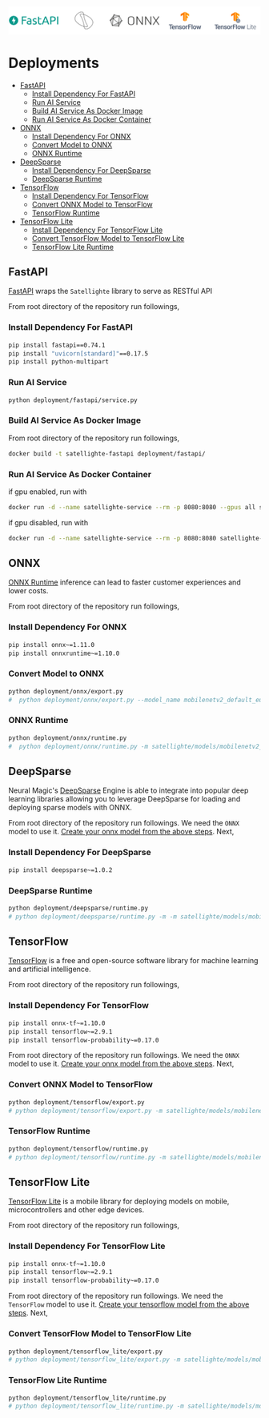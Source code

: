<p align="center">
    <img src="https://raw.githubusercontent.com/canturan10/satellighte/master/src/deployment.png" align="center" alt="Deployment" />

# Deployments <!-- omit in toc -->

- [FastAPI](#fastapi)
	- [Install Dependency For FastAPI](#install-dependency-for-fastapi)
	- [Run AI Service](#run-ai-service)
	- [Build AI Service As Docker Image](#build-ai-service-as-docker-image)
	- [Run AI Service As Docker Container](#run-ai-service-as-docker-container)
- [ONNX](#onnx)
	- [Install Dependency For ONNX](#install-dependency-for-onnx)
	- [Convert Model to ONNX](#convert-model-to-onnx)
	- [ONNX Runtime](#onnx-runtime)
- [DeepSparse](#deepsparse)
	- [Install Dependency For DeepSparse](#install-dependency-for-deepsparse)
	- [DeepSparse Runtime](#deepsparse-runtime)
- [TensorFlow](#tensorflow)
	- [Install Dependency For TensorFlow](#install-dependency-for-tensorflow)
	- [Convert ONNX Model to TensorFlow](#convert-onnx-model-to-tensorflow)
	- [TensorFlow Runtime](#tensorflow-runtime)
- [TensorFlow Lite](#tensorflow-lite)
	- [Install Dependency For TensorFlow Lite](#install-dependency-for-tensorflow-lite)
	- [Convert TensorFlow Model to TensorFlow Lite](#convert-tensorflow-model-to-tensorflow-lite)
	- [TensorFlow Lite Runtime](#tensorflow-lite-runtime)

## FastAPI

[FastAPI](https://fastapi.tiangolo.com/) wraps the `Satellighte` library to serve as RESTful API

From root directory of the repository run followings,

### Install Dependency For FastAPI

```bash
pip install fastapi==0.74.1
pip install "uvicorn[standard]"==0.17.5
pip install python-multipart
```

### Run AI Service

```bash
python deployment/fastapi/service.py
```

### Build AI Service As Docker Image

From root directory of the repository run followings,

```bash
docker build -t satellighte-fastapi deployment/fastapi/
```

### Run AI Service As Docker Container

if gpu enabled, run with

```bash
docker run -d --name satellighte-service --rm -p 8080:8080 --gpus all satellighte-fastapi
```

if gpu disabled, run with

```bash
docker run -d --name satellighte-service --rm -p 8080:8080 satellighte-fastapi
```

## ONNX

[ONNX Runtime](https://onnxruntime.ai/) inference can lead to faster customer experiences and lower costs.

From root directory of the repository run followings,

### Install Dependency For ONNX

```bash
pip install onnx~=1.11.0
pip install onnxruntime~=1.10.0
```

### Convert Model to ONNX

```bash
python deployment/onnx/export.py
#  python deployment/onnx/export.py --model_name mobilenetv2_default_eurosat --version 0
```

### ONNX Runtime

```bash
python deployment/onnx/runtime.py
#  python deployment/onnx/runtime.py -m satellighte/models/mobilenetv2_default_eurosat/v0/mobilenetv2_default_eurosat.onnx -s src/eurosat_samples/AnnualCrop.jpg
```

## DeepSparse

Neural Magic's [DeepSparse](https://docs.neuralmagic.com/deepsparse/) Engine is able to integrate into popular deep learning libraries allowing you to leverage DeepSparse for loading and deploying sparse models with ONNX.

From root directory of the repository run followings. We need the `ONNX` model to use it. [Create your onnx model from the above steps](#onnx). Next,

### Install Dependency For DeepSparse

```bash
pip install deepsparse~=1.0.2
```

### DeepSparse Runtime

```bash
python deployment/deepsparse/runtime.py
# python deployment/deepsparse/runtime.py -m -m satellighte/models/mobilenetv2_default_eurosat/v0/mobilenetv2_default_eurosat.onnx -s src/eurosat_samples/AnnualCrop.jpg
```

## TensorFlow

[TensorFlow](https://www.tensorflow.org/) is a free and open-source software library for machine learning and artificial intelligence.

From root directory of the repository run followings,

### Install Dependency For TensorFlow

```bash
pip install onnx-tf~=1.10.0
pip install tensorflow~=2.9.1
pip install tensorflow-probability~=0.17.0
```

From root directory of the repository run followings. We need the `ONNX` model to use it. [Create your onnx model from the above steps](#onnx). Next,

### Convert ONNX Model to TensorFlow

```bash
python deployment/tensorflow/export.py
# python deployment/tensorflow/export.py -m satellighte/models/mobilenetv2_default_eurosat/v0/mobilenetv2_default_eurosat.onnx
```

### TensorFlow Runtime

```bash
python deployment/tensorflow/runtime.py
# python deployment/tensorflow/runtime.py -m satellighte/models/mobilenetv2_default_eurosat/v0/mobilenetv2_default_eurosat_tensorflow  -s src/eurosat_samples/AnnualCrop.jpg -l "AnnualCrop,PermanentCrop,Forest,HerbaceousVegetation,Highway,Industrial,Pasture,Residential,River,SeaLake"
```

## TensorFlow Lite

[TensorFlow Lite](https://www.tensorflow.org/lite) is a mobile library for deploying models on mobile, microcontrollers and other edge devices.

From root directory of the repository run followings,

### Install Dependency For TensorFlow Lite

```bash
pip install onnx-tf~=1.10.0
pip install tensorflow~=2.9.1
pip install tensorflow-probability~=0.17.0
```

From root directory of the repository run followings. We need the `TensorFlow` model to use it. [Create your tensorflow model from the above steps](#tensorflow). Next,

### Convert TensorFlow Model to TensorFlow Lite

```bash
python deployment/tensorflow_lite/export.py
# python deployment/tensorflow_lite/export.py -m satellighte/models/mobilenetv2_default_eurosat/v0/mobilenetv2_default_eurosat_tensorflow
```

### TensorFlow Lite Runtime

```bash
python deployment/tensorflow_lite/runtime.py
# python deployment/tensorflow_lite/runtime.py -m satellighte/models/mobilenetv2_default_eurosat/v0/mobilenetv2_default_eurosat_tensorflow.tflite -s satellighte/src/eurosat_samples/AnnualCrop.jpg -l "AnnualCrop,PermanentCrop,Forest,HerbaceousVegetation,Highway,Industrial,Pasture,Residential,River,SeaLake"
```
